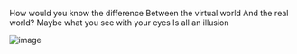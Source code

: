 How would you know the difference
Between the virtual world
And the rеal world?
Maybe what you see with your eyes
Is all an illusion


![image](https://github.com/guesserjuli4/guesserjuli4/assets/159532759/21f29b34-e026-4b8d-828a-246268f5f366)


<!---
guesserjuli4/guesserjuli4 is a ✨ special ✨ repository because its `README.md` (this file) appears on your GitHub profile.
You can click the Preview link to take a look at your changes.
--->
